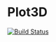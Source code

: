 # Plot3D


[![Build Status](https://github.com/pjuangph/julia/Plot3D.jl/actions/workflows/CI.yml/badge.svg?branch=main)](https://github.com/pjuangph/Plot3D.jl/actions/workflows/CI.yml?query=branch%3Amain)
